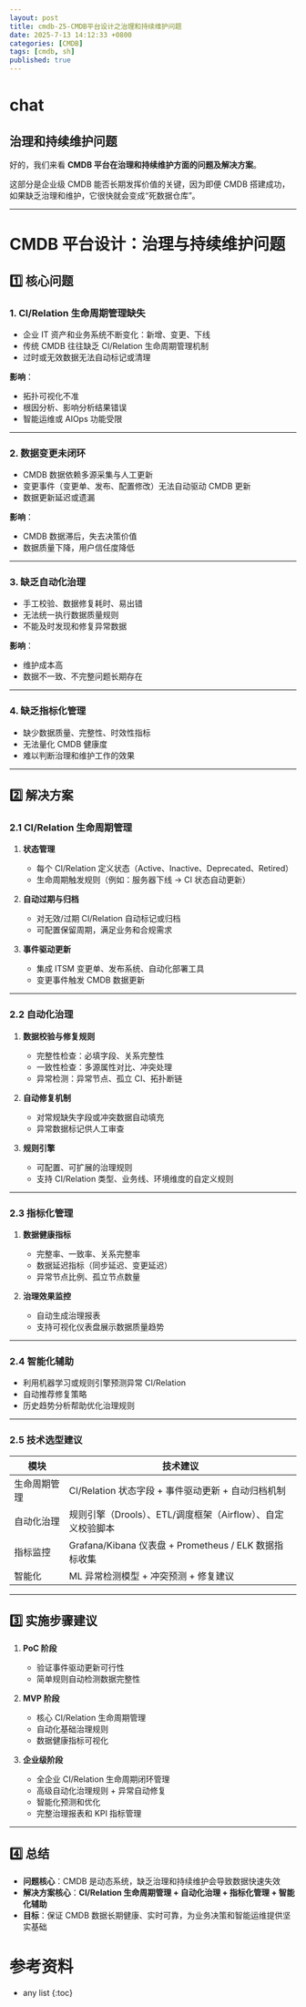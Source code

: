 ```yaml
---
layout: post
title: cmdb-25-CMDB平台设计之治理和持续维护问题
date: 2025-7-13 14:12:33 +0800
categories: [CMDB]
tags: [cmdb, sh]
published: true
---
```


# chat

## 治理和持续维护问题


好的，我们来看 **CMDB 平台在治理和持续维护方面的问题及解决方案**。

这部分是企业级 CMDB 能否长期发挥价值的关键，因为即便 CMDB 搭建成功，如果缺乏治理和维护，它很快就会变成“死数据仓库”。

---

# **CMDB 平台设计：治理与持续维护问题**

## 1️⃣ 核心问题

### 1. CI/Relation 生命周期管理缺失

* 企业 IT 资产和业务系统不断变化：新增、变更、下线
* 传统 CMDB 往往缺乏 CI/Relation 生命周期管理机制
* 过时或无效数据无法自动标记或清理

**影响**：

* 拓扑可视化不准
* 根因分析、影响分析结果错误
* 智能运维或 AIOps 功能受限

---

### 2. 数据变更未闭环

* CMDB 数据依赖多源采集与人工更新
* 变更事件（变更单、发布、配置修改）无法自动驱动 CMDB 更新
* 数据更新延迟或遗漏

**影响**：

* CMDB 数据滞后，失去决策价值
* 数据质量下降，用户信任度降低

---

### 3. 缺乏自动化治理

* 手工校验、数据修复耗时、易出错
* 无法统一执行数据质量规则
* 不能及时发现和修复异常数据

**影响**：

* 维护成本高
* 数据不一致、不完整问题长期存在

---

### 4. 缺乏指标化管理

* 缺少数据质量、完整性、时效性指标
* 无法量化 CMDB 健康度
* 难以判断治理和维护工作的效果

---

## 2️⃣ 解决方案

### 2.1 CI/Relation 生命周期管理

1. **状态管理**

   * 每个 CI/Relation 定义状态（Active、Inactive、Deprecated、Retired）
   * 生命周期触发规则（例如：服务器下线 → CI 状态自动更新）

2. **自动过期与归档**

   * 对无效/过期 CI/Relation 自动标记或归档
   * 可配置保留周期，满足业务和合规需求

3. **事件驱动更新**

   * 集成 ITSM 变更单、发布系统、自动化部署工具
   * 变更事件触发 CMDB 数据更新

---

### 2.2 自动化治理

1. **数据校验与修复规则**

   * 完整性检查：必填字段、关系完整性
   * 一致性检查：多源属性对比、冲突处理
   * 异常检测：异常节点、孤立 CI、拓扑断链

2. **自动修复机制**

   * 对常规缺失字段或冲突数据自动填充
   * 异常数据标记供人工审查

3. **规则引擎**

   * 可配置、可扩展的治理规则
   * 支持 CI/Relation 类型、业务线、环境维度的自定义规则

---

### 2.3 指标化管理

1. **数据健康指标**

   * 完整率、一致率、关系完整率
   * 数据延迟指标（同步延迟、变更延迟）
   * 异常节点比例、孤立节点数量

2. **治理效果监控**

   * 自动生成治理报表
   * 支持可视化仪表盘展示数据质量趋势

---

### 2.4 智能化辅助

* 利用机器学习或规则引擎预测异常 CI/Relation
* 自动推荐修复策略
* 历史趋势分析帮助优化治理规则

---

### 2.5 技术选型建议

| 模块     | 技术建议                                         |
| ------ | -------------------------------------------- |
| 生命周期管理 | CI/Relation 状态字段 + 事件驱动更新 + 自动归档机制           |
| 自动化治理  | 规则引擎（Drools）、ETL/调度框架（Airflow）、自定义校验脚本       |
| 指标监控   | Grafana/Kibana 仪表盘 + Prometheus / ELK 数据指标收集 |
| 智能化    | ML 异常检测模型 + 冲突预测 + 修复建议                      |

---

## 3️⃣ 实施步骤建议

1. **PoC 阶段**

   * 验证事件驱动更新可行性
   * 简单规则自动检测数据完整性

2. **MVP 阶段**

   * 核心 CI/Relation 生命周期管理
   * 自动化基础治理规则
   * 数据健康指标可视化

3. **企业级阶段**

   * 全企业 CI/Relation 生命周期闭环管理
   * 高级自动化治理规则 + 异常自动修复
   * 智能化预测和优化
   * 完整治理报表和 KPI 指标管理

---

## 4️⃣ 总结

* **问题核心**：CMDB 是动态系统，缺乏治理和持续维护会导致数据快速失效
* **解决方案核心**：**CI/Relation 生命周期管理 + 自动化治理 + 指标化管理 + 智能化辅助**
* **目标**：保证 CMDB 数据长期健康、实时可靠，为业务决策和智能运维提供坚实基础


# 参考资料


* any list
{:toc}
